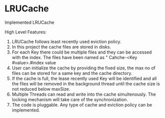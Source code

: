 # LRUCache
Implemented LRUCache

High Level Features:

1. LRUCache follows least recently used eviction policy.
2. In this project the cache files are stored in disks.
3. For each Key there could be multiple files and they can be accessed with the index.
The files have been named as " Cahche-<Key #value>.#index value
4. User can initialize the cache by providing the fixed size, the max no of files can be stored for a same key and the cache directory.
5. If the cache is full, the lease recently used Key will be identified and all the files will be removed in the background thread
until the cache size is not reduced below maxSize.
6. Multiple Threads can read and write into the cache simultenously. The locking mechanism will take care of the synchronization.
7. The code is pluggable. Any type of cache and eviction policy can be implemented.


